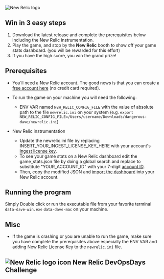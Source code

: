![New Relic logo](https://newrelic.com/static-assets/images/logo/nr-logo-50vh.png)

## Win in 3 easy steps
1. Download the latest release and complete the prerequisites below including the New Relic instrumentation.
2. Play the game, and stop by the **New Relic** booth to show off your game stats dashboard. (you will be rewarded for this effort)
3. If you have the high score, you win the grand prize!

## Prerequisites

- You'll need a New Relic account. The good news is that you can create a [free account here](https://newrelic.com/signup) (no credit card required).
- To run the game on your machine you will need the following:
  - ENV VAR named `NEW_RELIC_CONFIG_FILE` with the value of absolute path to the file `newrelic.ini` on your system (e.g. `export NEW_RELIC_CONFIG_FILE=/Users/username/Downloads/dangerous-dave/newrelic.ini`)
  
- New Relic instrumentation
  - Update the newrelic.ini file by replacing INSERT_YOUR_INGEST_LICENSE_KEY_HERE with your account's [ingest license key](https://docs.newrelic.com/docs/apis/intro-apis/new-relic-api-keys/).
  - To see your game stats on a New Relic dashboard edit the game_stats.json file by doing a global search and replace to substitute "YOUR_ACCOUNT_ID" with your 7-digit [account ID](https://docs.newrelic.com/docs/accounts/accounts-billing/account-structure/account-id/). 
  - Then, copy the modified JSON and [import the dashboard](https://docs.newrelic.com/docs/query-your-data/explore-query-data/dashboards/introduction-dashboards/#dashboards-import) into your New Relic account.

## Running the program

Simply Double click or run the executable file from your favorite terminal `data-dave-win.exe` `data-dave-mac` on your machine.

## Misc

- If the game is crashing or you are unable to run the game, make sure you have complete the prerequisites above especially the ENV VAR and adding New Relic License Key to the `newrelic.ini` file.

## ![New Relic logo icon](https://newrelic.com/static-assets/images/icons/avatar-newrelic.png) New Relic DevOpsDays Challenge


